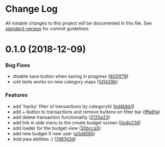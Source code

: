 # Change Log

All notable changes to this project will be documented in this file. See [standard-version](https://github.com/conventional-changelog/standard-version) for commit guidelines.

<a name="0.1.0"></a>
# 0.1.0 (2018-12-09)


### Bug Fixes

* disable save button when saving in progress ([6031f79](https://github.com/stephanfx/budgelope/commit/6031f79))
* unit tests works on new category maps ([1d1439b](https://github.com/stephanfx/budgelope/commit/1d1439b))


### Features

* add 'hacky' filter of transactions by categoryId ([bd4bbb1](https://github.com/stephanfx/budgelope/commit/bd4bbb1))
* add + button to transactions and remove buttons on filter bar ([fffa6fa](https://github.com/stephanfx/budgelope/commit/fffa6fa))
* add delete transaction functionality ([3125e23](https://github.com/stephanfx/budgelope/commit/3125e23))
* add link in side menu to the create budget screen ([0a4b238](https://github.com/stephanfx/budgelope/commit/0a4b238))
* add loader for the budget view ([30bcca5](https://github.com/stephanfx/budgelope/commit/30bcca5))
* add new budget if new user ([a3dd565](https://github.com/stephanfx/budgelope/commit/a3dd565))
* Add pwa abilities :) ([7d87d3d](https://github.com/stephanfx/budgelope/commit/7d87d3d))
